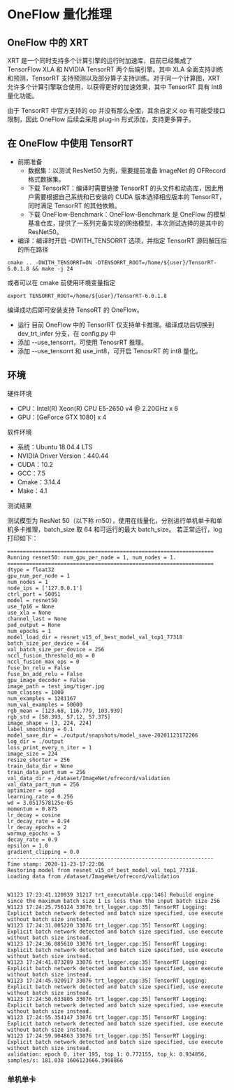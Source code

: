 # OneFlow 量化推理

## OneFlow 中的 XRT

XRT 是一个同时支持多个计算引擎的运行时加速库，目前已经集成了 TensorFlow XLA 和 NVIDIA
TensorRT 两个后端引擎。其中 XLA 全面支持训练和预测，TensorRT 支持预测以及部分算子支持训练。对于同一个计算图，XRT 允许多个计算引擎联合使用，以获得更好的加速效果，其中 TensorRT 具有 Int8 量化功能。

由于 TensorRT 中官方支持的 op 并没有那么全面，其余自定义 op 有可能受接口限制，因此 OneFlow 后续会采用 plug-in 形式添加，支持更多算子。

## 在 OneFlow 中使用 TensorRT

* 前期准备
	* 数据集：以测试 ResNet50 为例，需要提前准备 ImageNet 的 OFRecord 格式数据集。
	* 下载 TensorRT：编译时需要链接 TensorRT 的头文件和动态库，因此用户需要根据自己系统和已安装的 CUDA 版本选择相应版本的 TensorRT，同时满足 TensorRT 的其他依赖。
	* 下载 OneFlow-Benchmark：OneFlow-Benchmark 是 OneFlow 的模型基准仓库，提供了一系列完备实现的网络模型，本次测试选择的是其中的ResNet50。
* 编译：编译时开启 -DWITH_TENSORRT 选项，并指定 TensorRT 源码解压后的所在路径

```
cmake .. -DWITH_TENSORRT=ON -DTENSORRT_ROOT=/home/${user}/TensorRT-6.0.1.8 && make -j 24
```

或者可以在 cmake 前使用环境变量指定

```
export TENSORRT_ROOT=/home/${user}/TensorRT-6.0.1.8
```
编译成功后即可安装支持 TensoRT 的 OneFlow。

* 运行
目前 OneFlow 中的 TensorRT 仅支持单卡推理。编译成功后切换到 dev_trt_infer 分支，在 config.py 中
* 添加 --use\_tensorrt，可使用 TenosrRT 推理。
* 添加 --use\_tensorrt 和 use\_int8，可开启 TenosrRT 的 int8 量化。

## 环境

硬件环境

* CPU：Intel(R) Xeon(R) CPU E5-2650 v4 @ 2.20GHz x 6
* GPU：[GeForce GTX 1080] x 4

软件环境

* 系统：Ubuntu 18.04.4 LTS
* NVIDIA Driver Version：440.44
* CUDA：10.2
* GCC：7.5
* Cmake：3.14.4
* Make：4.1

测试结果

测试模型为 ResNet 50（以下称 rn50），使用在线量化，分别进行单机单卡和单机多卡推理，batch_size 取 64 和可运行的最大 batch_size。
若正常运行，log 打印如下：

```
==================================================================
Running resnet50: num_gpu_per_node = 1, num_nodes = 1.
==================================================================
dtype = float32
gpu_num_per_node = 1
num_nodes = 1
node_ips = ['127.0.0.1']
ctrl_port = 50051
model = resnet50
use_fp16 = None
use_xla = None
channel_last = None
pad_output = None
num_epochs = 1
model_load_dir = resnet_v15_of_best_model_val_top1_77318
batch_size_per_device = 64
val_batch_size_per_device = 256
nccl_fusion_threshold_mb = 0
nccl_fusion_max_ops = 0
fuse_bn_relu = False
fuse_bn_add_relu = False
gpu_image_decoder = False
image_path = test_img/tiger.jpg
num_classes = 1000
num_examples = 1281167
num_val_examples = 50000
rgb_mean = [123.68, 116.779, 103.939]
rgb_std = [58.393, 57.12, 57.375]
image_shape = [3, 224, 224]
label_smoothing = 0.1
model_save_dir = ./output/snapshots/model_save-20201123172206
log_dir = ./output
loss_print_every_n_iter = 1
image_size = 224
resize_shorter = 256
train_data_dir = None
train_data_part_num = 256
val_data_dir = /dataset/ImageNet/ofrecord/validation
val_data_part_num = 256
optimizer = sgd
learning_rate = 0.256
wd = 3.0517578125e-05
momentum = 0.875
lr_decay = cosine
lr_decay_rate = 0.94
lr_decay_epochs = 2
warmup_epochs = 5
decay_rate = 0.9
epsilon = 1.0
gradient_clipping = 0.0
------------------------------------------------------------------
Time stamp: 2020-11-23-17:22:06
Restoring model from resnet_v15_of_best_model_val_top1_77318.
Loading data from /dataset/ImageNet/ofrecord/validation


W1123 17:23:41.120939 31217 trt_executable.cpp:146] Rebuild engine since the maximum batch size 1 is less than the input batch size 256
W1123 17:24:25.756124 33076 trt_logger.cpp:35] TensorRT Logging: Explicit batch network detected and batch size specified, use execute without batch size instead.
W1123 17:24:31.005220 33076 trt_logger.cpp:35] TensorRT Logging: Explicit batch network detected and batch size specified, use execute without batch size instead.
W1123 17:24:36.085610 33076 trt_logger.cpp:35] TensorRT Logging: Explicit batch network detected and batch size specified, use execute without batch size instead.
W1123 17:24:41.073289 33076 trt_logger.cpp:35] TensorRT Logging: Explicit batch network detected and batch size specified, use execute without batch size instead.
W1123 17:24:45.920917 33076 trt_logger.cpp:35] TensorRT Logging: Explicit batch network detected and batch size specified, use execute without batch size instead.
W1123 17:24:50.633805 33076 trt_logger.cpp:35] TensorRT Logging: Explicit batch network detected and batch size specified, use execute without batch size instead.
W1123 17:24:55.354147 33076 trt_logger.cpp:35] TensorRT Logging: Explicit batch network detected and batch size specified, use execute without batch size instead.
W1123 17:24:59.904863 33076 trt_logger.cpp:35] TensorRT Logging: Explicit batch network detected and batch size specified, use execute without batch size instead.
validation: epoch 0, iter 195, top_1: 0.772155, top_k: 0.934856, samples/s: 181.038 1606123666.3968866
```

### 单机单卡


